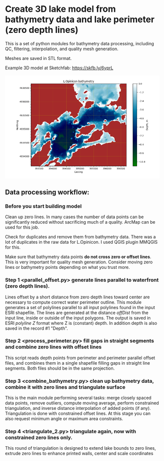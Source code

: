 # Create 3D lake model from bathymetry data and lake perimeter (zero depth lines)
This is a set of python modules for bathymetry data processing, including QC, filtering, interpolation, and quality mesh generation. 

Meshes are saved in STL format. 

Example 3D model at Sketchfab: https://skfb.ly/6yprL <br><br>
![L.Opinicon depth map.](Fig_readme.png)


## Data processing workflow:

### Before you start building model ### 

Clean up zero lines. In many cases the number of data points can be significantly reduced without sacrificing much of a quality. ArcMap can be used for this job.

Check for duplicates and remove them from bathymetry data. There was a lot of duplicates in the raw data for L.Opinicon. I used QGIS plugin MMQGIS for this. 

Make sure that bathymetry data points **do not cross zero or offset lines**. This is very important for quality mesh generation.  Consider moving zero lines or bathymetry points depending on what you trust more.

### Step 1 <parallel_offset.py>  generate lines parallel to waterfront (zero depth lines). ###  
Lines offset by a short distance from zero depth lines toward center are necessary to compute correct water perimeter outline. This module generates a set of polylines  parallel to all input polylines found in the input ESRI shapefile. The lines are generated at the distance <i>offDist</i> from the input line, inside or outside of the input polygons. The output is saved in ESRI <i>polyline Z</i> format where Z is (constant) depth. In addition depth is also saved in the record #1 "Depth".

### Step 2 <process_perimeter.py> fill gaps in straight segments and combine zero lines with offset lines 
This script reads depth points from perimeter and perimeter parallel offset files, and combines them in a single shapefile filling gaps in straight line segments. Both files should be in the same projection. 

### Step 3 <combine_bathymetry.py> clean up bathymetry data, combine it with zero lines and triangulate surface
This is the main module performing several tasks: merge closely spaced data points, remove outliers, compute moving average, perform constrained triangulation, and inverse distance interpolation of added points (if any). Triangulation is done with constrained offset lines. At this stage you can also request minimum angle or maximum area constraints.

### Step 4 <triangulate_2.py> triangulate again, now with constrained zero lines only.
This round of triangulation is designed to extend lake bounds to zero lines, extrude zero lines to enhance printed walls, center and scale coordinates 
